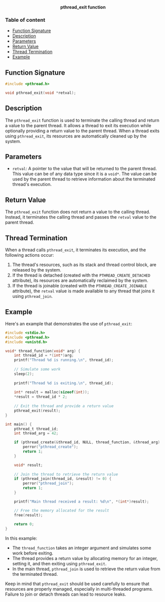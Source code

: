 **<div align="center" >pthread_exit function</div>**

### Table of content

- [Function Signature](#function-signature)
- [Description](#description)
- [Parameters](#parameters)
- [Return Value](#return-value)
- [Thread Termination](#thread-termination)
- [Example](#example)

## Function Signature

```c
#include <pthread.h>

void pthread_exit(void *retval);
```

## Description

The `pthread_exit` function is used to terminate the calling thread and return a value to the parent thread. It allows a thread to exit its execution while optionally providing a return value to the parent thread. When a thread exits using `pthread_exit`, its resources are automatically cleaned up by the system.

## Parameters

- `retval`: A pointer to the value that will be returned to the parent thread. This value can be of any data type since it is a `void*`. The value can be used by the parent thread to retrieve information about the terminated thread's execution.

## Return Value

The `pthread_exit` function does not return a value to the calling thread. Instead, it terminates the calling thread and passes the `retval` value to the parent thread.

## Thread Termination

When a thread calls `pthread_exit`, it terminates its execution, and the following actions occur:

1. The thread's resources, such as its stack and thread control block, are released by the system.
2. If the thread is detached (created with the `PTHREAD_CREATE_DETACHED` attribute), its resources are automatically reclaimed by the system.
3. If the thread is joinable (created with the `PTHREAD_CREATE_JOINABLE` attribute), the `retval` value is made available to any thread that joins it using `pthread_join`.

## Example

Here's an example that demonstrates the use of `pthread_exit`:

```c
#include <stdio.h>
#include <pthread.h>
#include <unistd.h>

void* thread_function(void* arg) {
    int thread_id = *(int*)arg;
    printf("Thread %d is running.\n", thread_id);
    
    // Simulate some work
    sleep(2);
    
    printf("Thread %d is exiting.\n", thread_id);
    
    int* result = malloc(sizeof(int));
    *result = thread_id * 2;
    
    // Exit the thread and provide a return value
    pthread_exit(result);
}

int main() {
    pthread_t thread_id;
    int thread_arg = 42;

    if (pthread_create(&thread_id, NULL, thread_function, &thread_arg) != 0) {
        perror("pthread_create");
        return 1;
    }

    void* result;
    
    // Join the thread to retrieve the return value
    if (pthread_join(thread_id, &result) != 0) {
        perror("pthread_join");
        return 1;
    }

    printf("Main thread received a result: %d\n", *(int*)result);

    // Free the memory allocated for the result
    free(result);
    
    return 0;
}
```

In this example:

- The `thread_function` takes an integer argument and simulates some work before exiting.
- The thread provides a return value by allocating memory for an integer, setting it, and then exiting using `pthread_exit`.
- In the main thread, `pthread_join` is used to retrieve the return value from the terminated thread.

Keep in mind that `pthread_exit` should be used carefully to ensure that resources are properly managed, especially in multi-threaded programs. Failure to join or detach threads can lead to resource leaks.

